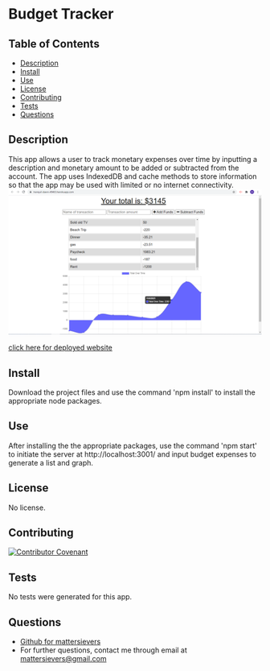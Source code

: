 
 
  # Budget Tracker
  []()

  ## Table of Contents
  * [Description](#description)
  * [Install](#install)
  * [Use](#use)
  * [License](#license)
  * [Contributing](#contributing)
  * [Tests](#tests)
  * [Questions](#questions)

  ## Description
  This app allows a user to track monetary expenses over time by inputting a description and monetary amount to be added or subtracted from the account. The app uses IndexedDB and cache methods to store information so that the app may be used with limited or no internet connectivity.
  ![homepage](./public/img/homepage.png)    

   [click here for deployed website](https://tranquil-dawn-49463.herokuapp.com/)

  ## Install
  Download the project files and use the command 'npm install' to install the appropriate node packages.
  
  ## Use
  After installing the the appropriate packages, use the command 'npm start' to initiate the server at http://localhost:3001/ and input budget expenses to generate a list and graph.
  
  ## License
  No license.

  ## Contributing
   [![Contributor Covenant](https://img.shields.io/badge/Contributor%20Covenant-2.1-4baaaa.svg)](code_of_conduct.md)

  ## Tests
  No tests were generated for this app.
  
  ## Questions
  - [Github for mattersievers](http://www.github.com/mattersievers)
  - For further questions, contact me through email at mattersievers@gmail.com

